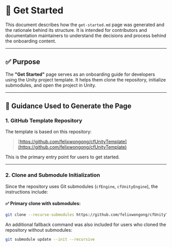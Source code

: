 # 📘 Get Started 

This document describes how the `get-started.md` page was generated and the rationale behind its structure. It is intended for contributors and documentation maintainers to understand the decisions and process behind the onboarding content.

---

## ✅ Purpose

The **"Get Started"** page serves as an onboarding guide for developers using the Unity project template. It helps them clone the repository, initialize submodules, and open the project in Unity.

---

## 🧭 Guidance Used to Generate the Page

### 1. **GitHub Template Repository**

The template is based on this repository:

> [https://github.com/felixwongong/cfUnityTemplate](https://github.com/felixwongong/cfUnityTemplate)

This is the primary entry point for users to get started.

---

### 2. **Clone and Submodule Initialization**

Since the repository uses Git submodules (`cfEngine`, `cfUnityEngine`), the instructions include:

#### ✅ Primary clone with submodules:

```bash
git clone --recurse-submodules https://github.com/felixwongong/cfUnityTemplate.git
```

An additional fallback command was also included for users who cloned the repository without submodules:

```bash
git submodule update --init --recursive
```
